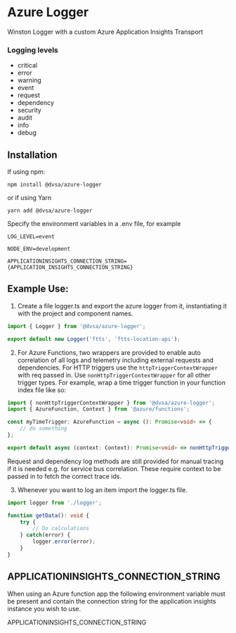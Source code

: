 # Azure Logger

Winston Logger with a custom Azure Application Insights Transport

### Logging levels
* critical
* error
* warning
* event
* request
* dependency
* security
* audit
* info
* debug

## Installation

If using npm:
```
npm install @dvsa/azure-logger
```
or if using Yarn
```
yarn add @dvsa/azure-logger
```

Specify the environment variables in a .env file, for example
```
LOG_LEVEL=event

NODE_ENV=development

APPLICATIONINSIGHTS_CONNECTION_STRING={APPLICATION_INSIGHTS_CONNECTION_STRING}
```
## Example Use:

1) Create a file logger.ts and export the azure logger from it, instantiating it with the project and component names.
```typescript
import { Logger } from '@dvsa/azure-logger';

export default new Logger('ftts', 'ftts-location-api');
```

2) For Azure Functions, two wrappers are provided to enable auto correlation of all logs and telemetry including external requests and dependencies.
For HTTP triggers use the `httpTriggerContextWrapper` with req passed in. Use `nonHttpTriggerContextWrapper` for all other trigger types.
For example, wrap a time trigger function in your function index file like so:
```typescript
import { nonHttpTriggerContextWrapper } from '@dvsa/azure-logger';
import { AzureFunction, Context } from '@azure/functions';

const myTimeTrigger: AzureFunction = async (): Promise<void> => {
    // do something
};

export default async (context: Context): Promise<void> => nonHttpTriggerContextWrapper(myTimeTrigger, context);
```

Request and dependency log methods are still provided for manual tracing if it is needed e.g. for service bus correlation.
These require context to be passed in to fetch the correct trace ids.

3) Whenever you want to log an item import the logger.ts file.
```typescript
import logger from './logger';

function getData(): void {
    try {
        // Do calculations
    } catch(error) {
        logger.error(error);
    }
}
```

## APPLICATIONINSIGHTS_CONNECTION_STRING

When using an Azure function app the following environment variable must be present and contain the connection string for the application insights instance you wish to use.
  
APPLICATIONINSIGHTS_CONNECTION_STRING
